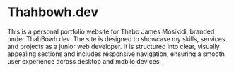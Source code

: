 # Thahbowh.dev
This is a personal portfolio website for Thabo James Mosikidi, branded under ThahBowh.dev. The site is designed to showcase my skills, services, and projects as a junior web developer. It is structured into clear, visually appealing sections and includes responsive navigation, ensuring a smooth user experience across desktop and mobile devices.
